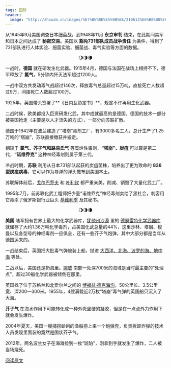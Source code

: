 ```yaml
---
tags: 国际
header:
  image: "http://zhouzm.cn/images/%E7%BE%8E%E5%9B%BE/210612%E6%B8%B8%E6%88%8F.jpg"
---
```




从1945年9月美国调查日本细菌战，到1948年11月 **东京审判** 结束，在此期间美军和日本之间达成了 **秘密交易**。美国以 **豁免731部队成员战争责任** 为条件，得到了731部队进行人体实验、细菌实验、细菌战、毒气实验等方面的数据。 

<center>🌖🌗🌘</center>

一战时，**德国** 就在研发生化武器。1915年4月，德国与法国在战场上相持不下，德军释放了 **氯气**，5分钟内歼灭法军超过1200人。

一战中双方共发动毒气战超过146次，释放毒气总量超过15万吨，直接死亡人数超过9万，间接死亡人数超过100万。 

1925年，英国带头签署了**《日内瓦协定书》**，规定不许再用生化武器。

二战时候，欧美都投入巨资研发化武，其中成就最高的是德国。德国的技术一部分被美国抢走（主要是以人才流失的方式），一部分向苏联扩散。

德国于1942年在波兰建造了“塔崩”毒剂工厂，有3000多名工人，总计生产了1.25万吨的“塔崩”，苏联直接缴获并搬走。 

相较于 **氯气、芥子气和路易氏气** 等糜烂性毒剂，**“塔崩”、炭疽** 可以算是第二代，**“诺维乔克”** 这种神经毒剂则属于第三代。 

冷战时期，**苏联** 利用从日本731部队起获的炭疽菌株，培养出了更为致命的 **836型炭疽病毒**，它可以作为导弹的弹头撒布到美国本土。 

苏联解体前后，<u>戈尔巴乔夫</u> 和 <u>叶利钦</u> 都严重亲美，削减、销毁了大量化武工厂。

1995年7月，前苏联化武工程师把少量“诺维乔克”神经毒剂卖给了黑社会，刺客用它毒杀了俄罗斯银行业巨头 <u>基维利季</u> 及其秘书。 

<center>🌖🌗🌘</center>

**美国** 陆军拥有世界上最大的化学武器库，<u>犹他州沙漠</u> 里的 <u>德瑟雷特化学武器库</u> 就储存了大约1.36万吨化学毒剂，占美国化武总量的44%，这里沙林、塔崩、梭曼以及各型号的神经毒剂一应俱全，还有一些芥子气炮弹，其中大部分都是当年从德国运来的。 

一战结束后，英国把大批毒气弹被装上船，抛进 <u>大西洋、北海、波罗的海、地中海</u> 等处。 

二战以后，美国还是扔海里。<u>挪威</u> 南部一处深700米的海域是当时最主要的“处理点”，超过30船化学武器被倾倒在那里。 

英国找了位于苏格兰和北爱尔兰之间的 <u>博福兹·德克海沟</u>，50公里长、3.5公里宽、深200—300米。1955年，4艘满载近2万枚“塔崩”毒气弹的英国船只沉入了大海。 

**芥子气** 在海水作用下可能转化成一种外壳坚硬的凝胶，但是在一点点外力作用下就会发生爆炸。

2004年夏天，美国一艘捕捞蛤蜊的渔船捞上来一个炮弹壳，负责拆卸炸弹的技术人员发现里面装的竟然是固状芥子气。

2012年，两名波兰女子在海滩捡到一枚“琥珀”，刚拿到手就发生了爆炸，二人被当场烧死。







[阅读原文](https://mp.weixin.qq.com/s/tj-HiGprsHwaK6XZxWf6og)

